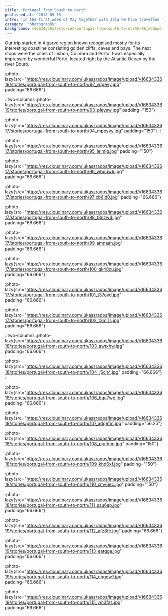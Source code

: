 ```yaml
---
title: 'Portugal from South to North'
published_at: '2018-05-15'
intro: 'In the first week of May together with Jola we have travelled to Portugal. The trip gave us an opportunity to visit a new country and visit some friends studying in Lisbon and Coimbra. Such a short trip let us only touch the surface of this gorgeous country, but even this made me think that it is one of the most beautiful places I have ever seen.'
category: 'photography'
background: v1663433617/stories/portugal-from-south-to-north/96_wbduw6.jpg
---
```


Our trip started in Algarve region known recognised mostly for its interesting coastline consisting golden cliffs, caves and bays. The next stops were the cities of Lisbon, Coimbra and Porto. I was especially impressed by wonderful Porto, located right by the Atlantic Ocean by the river Douro.

:photo-lazy{src="https://res.cloudinary.com/lukaszrados/image/upload/v1663433619/stories/portugal-from-south-to-north/92_vdpevy.jpg" padding="66.666"}

::two-columns
:photo-lazy{src="https://res.cloudinary.com/lukaszrados/image/upload/v1663433619/stories/portugal-from-south-to-north/93_pleysw.jpg" padding="150"}

:photo-lazy{src="https://res.cloudinary.com/lukaszrados/image/upload/v1663433617/stories/portugal-from-south-to-north/94_mppyvy.jpg" padding="150"}
::

:photo-lazy{src="https://res.cloudinary.com/lukaszrados/image/upload/v1663433617/stories/portugal-from-south-to-north/95_lelmig.jpg" padding="150"}

:photo-lazy{src="https://res.cloudinary.com/lukaszrados/image/upload/v1663433617/stories/portugal-from-south-to-north/96_wbduw6.jpg" padding="66.666"}

:photo-lazy{src="https://res.cloudinary.com/lukaszrados/image/upload/v1663433617/stories/portugal-from-south-to-north/97_xb6id0.jpg" padding="66.666"}

:photo-lazy{src="https://res.cloudinary.com/lukaszrados/image/upload/v1663433617/stories/portugal-from-south-to-north/98_t3nzw4.jpg" padding="66.666"}

:photo-lazy{src="https://res.cloudinary.com/lukaszrados/image/upload/v1663433617/stories/portugal-from-south-to-north/99_amnaah.jpg" padding="66.666"}

:photo-lazy{src="https://res.cloudinary.com/lukaszrados/image/upload/v1663433617/stories/portugal-from-south-to-north/100_qk48xu.jpg" padding="66.666"}

:photo-lazy{src="https://res.cloudinary.com/lukaszrados/image/upload/v1663433617/stories/portugal-from-south-to-north/101_t37ovd.jpg" padding="66.666"}

:photo-lazy{src="https://res.cloudinary.com/lukaszrados/image/upload/v1663433617/stories/portugal-from-south-to-north/102_t3mi1s.jpg" padding="66.666"}

::two-columns
:photo-lazy{src="https://res.cloudinary.com/lukaszrados/image/upload/v1663433618/stories/portugal-from-south-to-north/103_awtxhw.jpg" padding="66.666"}

:photo-lazy{src="https://res.cloudinary.com/lukaszrados/image/upload/v1663433618/stories/portugal-from-south-to-north/104_j5cjt4.jpg" padding="66.666"}
::

:photo-lazy{src="https://res.cloudinary.com/lukaszrados/image/upload/v1663433618/stories/portugal-from-south-to-north/106_bqa7wp.jpg" padding="66.666"}

:photo-lazy{src="https://res.cloudinary.com/lukaszrados/image/upload/v1663433618/stories/portugal-from-south-to-north/107_adqefm.jpg" padding="56.25"}

:photo-lazy{src="https://res.cloudinary.com/lukaszrados/image/upload/v1663433618/stories/portugal-from-south-to-north/108_pjufmm.jpg" padding="150"}

:photo-lazy{src="https://res.cloudinary.com/lukaszrados/image/upload/v1663433618/stories/portugal-from-south-to-north/109_khd6xf.jpg" padding="150"}

:photo-lazy{src="https://res.cloudinary.com/lukaszrados/image/upload/v1663433618/stories/portugal-from-south-to-north/110_xmv6ec.jpg" padding="150"}

:photo-lazy{src="https://res.cloudinary.com/lukaszrados/image/upload/v1663433618/stories/portugal-from-south-to-north/111_ssu6ap.jpg" padding="66.666"}

:photo-lazy{src="https://res.cloudinary.com/lukaszrados/image/upload/v1663433619/stories/portugal-from-south-to-north/112_afz8fe.jpg" padding="66.666"}

:photo-lazy{src="https://res.cloudinary.com/lukaszrados/image/upload/v1663433619/stories/portugal-from-south-to-north/113_eatqga.jpg" padding="66.666"}

:photo-lazy{src="https://res.cloudinary.com/lukaszrados/image/upload/v1663433619/stories/portugal-from-south-to-north/114_ohgew7.jpg" padding="66.666"}

:photo-lazy{src="https://res.cloudinary.com/lukaszrados/image/upload/v1663433619/stories/portugal-from-south-to-north/115_ym3fzs.jpg" padding="66.666"}
